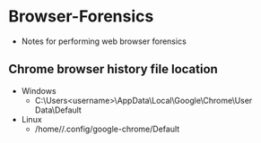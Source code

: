 # Browser-Forensics
- Notes for performing web browser forensics

## Chrome browser history file location
- Windows
  -   C:\Users\<username>\AppData\Local\Google\Chrome\User Data\Default
- Linux
  -   /home/<username>/.config/google-chrome/Default 
